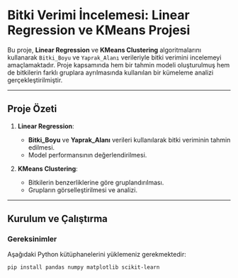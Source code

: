 # Bitki Verimi İncelemesi: Linear Regression ve KMeans Projesi

Bu proje, **Linear Regression** ve **KMeans Clustering** algoritmalarını kullanarak `Bitki_Boyu` ve `Yaprak_Alanı` verileriyle bitki verimini incelemeyi amaçlamaktadır. Proje kapsamında hem bir tahmin modeli oluşturulmuş hem de bitkilerin farklı gruplara ayrılmasında kullanılan bir kümeleme analizi gerçekleştirilmiştir.

---

## Proje Özeti

1. **Linear Regression**:
   - **Bitki_Boyu** ve **Yaprak_Alanı** verileri kullanılarak bitki veriminin tahmin edilmesi.
   - Model performansının değerlendirilmesi.
   
2. **KMeans Clustering**:
   - Bitkilerin benzerliklerine göre gruplandırılması.
   - Grupların görselleştirilmesi ve analizi.

---

## Kurulum ve Çalıştırma

### Gereksinimler

Aşağıdaki Python kütüphanelerini yüklemeniz gerekmektedir:
```bash
pip install pandas numpy matplotlib scikit-learn
